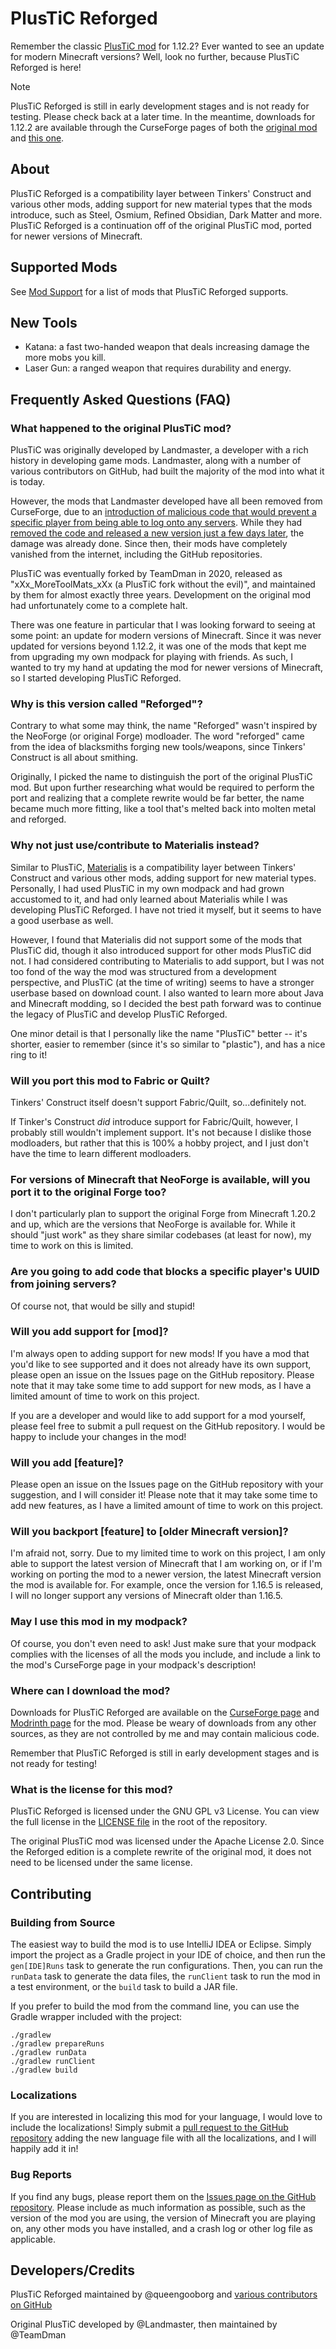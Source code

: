 # PlusTiC Reforged

Remember the classic [PlusTiC mod](https://www.curseforge.com/minecraft/mc-mods/plusticminusbad) for 1.12.2? Ever wanted to see an update for modern Minecraft versions? Well, look no further, because PlusTiC Reforged is here!

> [!NOTE]
> PlusTiC Reforged is still in early development stages and is not ready for testing. Please check back at a later time.
> In the meantime, downloads for 1.12.2 are available through the CurseForge pages of both the [original mod](https://www.curseforge.com/minecraft/mc-mods/plusticminusbad) and [this one](https://www.curseforge.com/minecraft/mc-mods/plustic-reforged).

## About

PlusTiC Reforged is a compatibility layer between Tinkers' Construct and various other mods, adding support for new material types that the mods introduce, such as Steel, Osmium, Refined Obsidian, Dark Matter and more. PlusTiC Reforged is a continuation off of the original PlusTiC mod, ported for newer versions of Minecraft.

## Supported Mods

See [Mod Support](./docs/Mod%20Support.md) for a list of mods that PlusTiC Reforged supports.

## New Tools

- Katana: a fast two-handed weapon that deals increasing damage the more mobs you kill.
- Laser Gun: a ranged weapon that requires durability and energy.

## Frequently Asked Questions (FAQ)

### What happened to the original PlusTiC mod?

PlusTiC was originally developed by Landmaster, a developer with a rich history in developing game mods. Landmaster, along with a number of various contributors on GitHub, had built the majority of the mod into what it is today.

However, the mods that Landmaster developed have all been removed from CurseForge, due to an [introduction of malicious code that would prevent a specific player from being able to log onto any servers](https://github.com/TeamDman/PlusTiC/commit/9147573c6d514ff88825a8cc1ab8438f9c80a14c). While they had [removed the code and released a new version just a few days later](https://github.com/TeamDman/PlusTiC/commit/d0b4d17ce542a186a1660c7fac6083aa3eea37aa#diff-a516bfe6aaa4dd4f38abbd0de3bdd0dbL197-L204), the damage was already done. Since then, their mods have completely vanished from the internet, including the GitHub repositories.

PlusTiC was eventually forked by TeamDman in 2020, released as "xXx_MoreToolMats_xXx (a PlusTiC fork without the evil)", and maintained by them for almost exactly three years. Development on the original mod had unfortunately come to a complete halt.

There was one feature in particular that I was looking forward to seeing at some point: an update for modern versions of Minecraft. Since it was never updated for versions beyond 1.12.2, it was one of the mods that kept me from upgrading my own modpack for playing with friends. As such, I wanted to try my hand at updating the mod for newer versions of Minecraft, so I started developing PlusTiC Reforged.

### Why is this version called "Reforged"?

Contrary to what some may think, the name "Reforged" wasn't inspired by the NeoForge (or original Forge) modloader. The word "reforged" came from the idea of blacksmiths forging new tools/weapons, since Tinkers' Construct is all about smithing.

Originally, I picked the name to distinguish the port of the original PlusTiC mod. But upon further researching what would be required to perform the port and realizing that a complete rewrite would be far better, the name became much more fitting, like a tool that's melted back into molten metal and reforged.

### Why not just use/contribute to Materialis instead?

Similar to PlusTiC, [Materialis](https://www.curseforge.com/minecraft/mc-mods/materialis) is a compatibility layer between Tinkers' Construct and various other mods, adding support for new material types. Personally, I had used PlusTiC in my own modpack and had grown accustomed to it, and had only learned about Materialis while I was developing PlusTiC Reforged. I have not tried it myself, but it seems to have a good userbase as well.

However, I found that Materialis did not support some of the mods that PlusTiC did, though it also introduced support for other mods PlusTiC did not. I had considered contributing to Materialis to add support, but I was not too fond of the way the mod was structured from a development perspective, and PlusTiC (at the time of writing) seems to have a stronger userbase based on download count. I also wanted to learn more about Java and Minecraft modding, so I decided the best path forward was to continue the legacy of PlusTiC and develop PlusTiC Reforged.

One minor detail is that I personally like the name "PlusTiC" better -- it's shorter, easier to remember (since it's so similar to "plastic"), and has a nice ring to it!

### Will you port this mod to Fabric or Quilt?

Tinkers' Construct itself doesn't support Fabric/Quilt, so...definitely not.

If Tinker's Construct _did_ introduce support for Fabric/Quilt, however, I probably still wouldn't implement support. It's not because I dislike those modloaders, but rather that this is 100% a hobby project, and I just don't have the time to learn different modloaders.

### For versions of Minecraft that NeoForge is available, will you port it to the original Forge too?

I don't particularly plan to support the original Forge from Minecraft 1.20.2 and up, which are the versions that NeoForge is available for. While it should "just work" as they share similar codebases (at least for now), my time to work on this is limited.

### Are you going to add code that blocks a specific player's UUID from joining servers?

Of course not, that would be silly and stupid!

### Will you add support for [mod]?

I'm always open to adding support for new mods! If you have a mod that you'd like to see supported and it does not already have its own support, please open an issue on the Issues page on the GitHub repository. Please note that it may take some time to add support for new mods, as I have a limited amount of time to work on this project.

If you are a developer and would like to add support for a mod yourself, please feel free to submit a pull request on the GitHub repository. I would be happy to include your changes in the mod!

### Will you add [feature]?

Please open an issue on the Issues page on the GitHub repository with your suggestion, and I will consider it! Please note that it may take some time to add new features, as I have a limited amount of time to work on this project.

### Will you backport [feature] to [older Minecraft version]?

I'm afraid not, sorry. Due to my limited time to work on this project, I am only able to support the latest version of Minecraft that I am working on, or if I'm working on porting the mod to a newer version, the latest Minecraft version the mod is available for. For example, once the version for 1.16.5 is released, I will no longer support any versions of Minecraft older than 1.16.5.

### May I use this mod in my modpack?

Of course, you don't even need to ask! Just make sure that your modpack complies with the licenses of all the mods you include, and include a link to the mod's CurseForge page in your modpack's description!

### Where can I download the mod?

Downloads for PlusTiC Reforged are available on the [CurseForge page](https://www.curseforge.com/minecraft/mc-mods/plustic-reforged) and [Modrinth page](https://modrinth.com/project/plustic-reforged) for the mod. Please be weary of downloads from any other sources, as they are not controlled by me and may contain malicious code.

Remember that PlusTiC Reforged is still in early development stages and is not ready for testing!

### What is the license for this mod?

PlusTiC Reforged is licensed under the GNU GPL v3 License. You can view the full license in the [LICENSE file](./LICENSE) in the root of the repository.

The original PlusTiC mod was licensed under the Apache License 2.0. Since the Reforged edition is a complete rewrite of the original mod, it does not need to be licensed under the same license.

## Contributing

### Building from Source

The easiest way to build the mod is to use IntelliJ IDEA or Eclipse. Simply import the project as a Gradle project in your IDE of choice, and then run the `gen[IDE]Runs` task to generate the run configurations. Then, you can run the `runData` task to generate the data files, the `runClient` task to run the mod in a test environment, or the `build` task to build a JAR file.

If you prefer to build the mod from the command line, you can use the Gradle wrapper included with the project:

```
./gradlew
./gradlew prepareRuns
./gradlew runData
./gradlew runClient
./gradlew build
```

### Localizations

If you are interested in localizing this mod for your language, I would love to include the localizations! Simply submit a [pull request to the GitHub repository](https://github.com/queengooborg/plustic-reforged/pulls) adding the new language file with all the localizations, and I will happily add it in!

### Bug Reports

If you find any bugs, please report them on the [Issues page on the GitHub repository](https://github.com/queengooborg/plustic-reforged/issues). Please include as much information as possible, such as the version of the mod you are using, the version of Minecraft you are playing on, any other mods you have installed, and a crash log or other log file as applicable.

## Developers/Credits

PlusTiC Reforged maintained by @queengooborg and [various contributors on GitHub](https://github.com/queengooborg/PlusTiC-Reforged/graphs/contributors)

Original PlusTiC developed by @Landmaster, then maintained by @TeamDman
